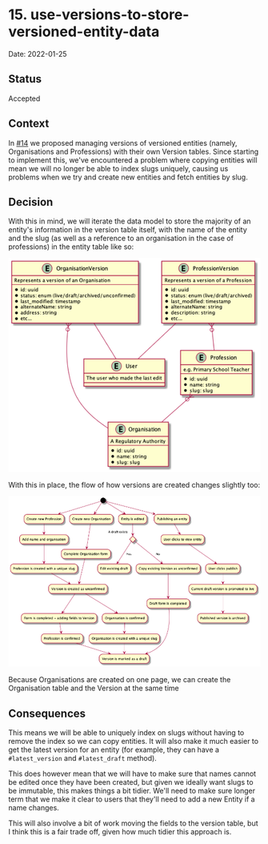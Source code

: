# 15. use-versions-to-store-versioned-entity-data

Date: 2022-01-25

## Status

Accepted

## Context

In [#14](./0014-manage-versioning-with-a-versions-table.md) we proposed managing versions of
versioned entities (namely, Organisations and Professions) with their own Version tables. Since
starting to implement this, we've encountered a problem where copying entities will mean we
will no longer be able to index slugs uniquely, causing us problems when we try and create
new entities and fetch entities by slug.

## Decision

With this in mind, we will iterate the data model to store the majority of an entity's
information in the version table itself, with the name of the entity and the slug (as well
as a reference to an organisation in the case of professions) in the entity table like so:

![](./../diagrams/versioning/versions-2_0.png)

With this in place, the flow of how versions are created changes slightly too:

![](./../diagrams/versioning/flow-2_0.png)

Because Organisations are created on one page, we can create the Organisation table and
the Version at the same time

## Consequences

This means we will be able to uniquely index on slugs without having to remove the index
so we can copy entities. It will also make it much easier to get the latest version for an
entity (for example, they can have a `#latest_version` and `#latest_draft` method).

This does however mean that we will have to make sure that names cannot be edited once they
have been created, but given we ideally want slugs to be immutable, this makes things a bit
tidier. We'll need to make sure longer term that we make it clear to users that they'll
need to add a new Entity if a name changes.

This will also involve a bit of work moving the fields to the version table, but I think
this is a fair trade off, given how much tidier this approach is.

